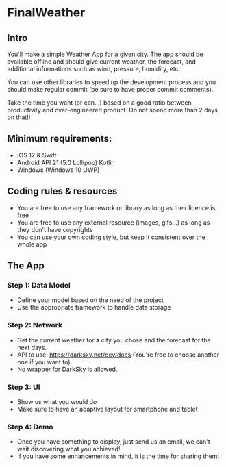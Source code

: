# FinalWeather

## Intro
You'll make a simple Weather App for a given city. The app should be available offline and should give current weather, the forecast, and additional informations such as wind, pressure, humidity, etc. 

You can use other libraries to speed up the development process and you should make regular commit (be sure to have proper commit comments).

Take the time you want (or can…) based on a good ratio between productivity and over-engineered product. Do not spend more than 2 days on that!!

## Minimum requirements:
- iOS 12 & Swift
- Android API 21 (5.0 Lollipop) Kotlin
- Windows (Windows 10 UWP)

## Coding rules & resources
- You are free to use any framework or library as long as their licence is free
- You are free to use any external resource (images, gifs...) as long as they don't have copyrights
- You can use your own coding style, but keep it consistent over the whole app

## The App
### Step 1: Data Model
- Define your model based on the need of the project
- Use the appropriate framework to handle data storage

### Step 2: Network
- Get the current weather for **a** city you chose and the forecast for the next days. 
- API to use: https://darksky.net/dev/docs (You're free to choose another one if you want to).
- No wrapper for DarkSky is allowed.

### Step 3: UI
- Show us what you would do
- Make sure to have an adaptive layout for smartphone and tablet

### Step 4: Demo
- Once you have something to display, just send us an email, we can't wait discovering what you achieved!
- If you have some enhancements in mind, it is the time for sharing them!

